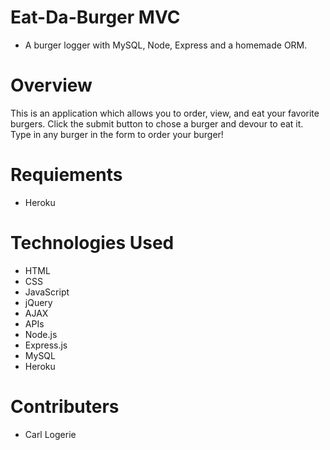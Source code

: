 # Eat-Da-Burger MVC

* A burger logger with MySQL, Node, Express and a homemade ORM.

# Overview
This is an application which allows you to order, view, and eat your favorite burgers. Click the submit button to chose a burger and devour to eat it. Type in any burger in the form to order your burger!

# Requiements
* Heroku

# Technologies Used
* HTML
* CSS
* JavaScript
* jQuery
* AJAX
* APIs
* Node.js
* Express.js
* MySQL
* Heroku

# Contributers
* Carl Logerie